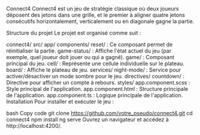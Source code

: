 Connect4
Connect4 est un jeu de stratégie classique où deux joueurs déposent des jetons dans une grille, et le premier à aligner quatre jetons consécutifs horizontalement, verticalement ou en diagonale gagne la partie.

Structure du projet
Le projet est organisé comme suit :

connect4/
src/
app/
components/
reset/ : Ce composant permet de réinitialiser la partie.
game-status/ : Affiche l'état actuel du jeu (par exemple, quel joueur doit jouer ou qui a gagné).
game/ : Composant principal du jeu.
cell/ : Représente une cellule individuelle sur le plateau.
board/ : Affiche le plateau de jeu.
services/
night-mode/ : Service pour activer/désactiver un mode sombre pour le jeu.
directives/
countdown/ : Directive pour afficher un compte à rebours.
styles/
app.component.scss : Style principal de l'application.
app.component.html : Structure principale de l'application.
app.component.ts : Logique principale de l'application.
Installation
Pour installer et exécuter le jeu :

bash
Copy code
git clone https://github.com/votre_pseudo/connect4.git
cd connect4
npm install
ng serve
Ouvrez un navigateur et accédez à http://localhost:4200/.
